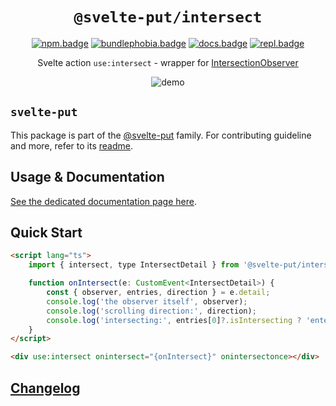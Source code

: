 <div align="center">

# `@svelte-put/intersect`

[![npm.badge]][npm] [![bundlephobia.badge]][bundlephobia] [![docs.badge]][docs] [![repl.badge]][repl]

Svelte action `use:intersect` - wrapper for [IntersectionObserver](https://developer.mozilla.org/en-US/docs/Web/API/Intersection_Observer_API)

![demo](https://raw.githubusercontent.com/vnphanquang/svelte-put/main/packages/intersect/static/images/demo.gif)

</div>

## `svelte-put`

This package is part of the [@svelte-put][github.monorepo] family. For contributing guideline and more, refer to its [readme][github.monorepo].

## Usage & Documentation

[See the dedicated documentation page here][docs].

## Quick Start

```html
<script lang="ts">
	import { intersect, type IntersectDetail } from '@svelte-put/intersect';

	function onIntersect(e: CustomEvent<IntersectDetail>) {
		const { observer, entries, direction } = e.detail;
		console.log('the observer itself', observer);
		console.log('scrolling direction:', direction);
		console.log('intersecting:', entries[0]?.isIntersecting ? 'entering' : 'leaving');
	}
</script>

<div use:intersect onintersect="{onIntersect}" onintersectonce></div>
```

## [Changelog][github.changelog]

<!-- github specifics -->

[github.monorepo]: https://github.com/vnphanquang/svelte-put
[github.changelog]: https://github.com/vnphanquang/svelte-put/blob/main/packages/intersect/CHANGELOG.md
[github.issues]: https://github.com/vnphanquang/svelte-put/issues?q=

<!-- heading badge -->

[npm.badge]: https://img.shields.io/npm/v/@svelte-put/intersect
[npm]: https://www.npmjs.com/package/@svelte-put/intersect
[bundlephobia.badge]: https://img.shields.io/bundlephobia/minzip/@svelte-put/intersect?label=minzipped
[bundlephobia]: https://bundlephobia.com/package/@svelte-put/intersect
[repl]: https://svelte.dev/repl/835eacce6ac44aff95a7cb0bb5ca200d
[repl.badge]: https://img.shields.io/static/v1?label=&message=Svelte+REPL&logo=svelte&logoColor=fff&color=ff3e00
[docs]: https://svelte-put.vnphanquang.com/docs/intersect
[docs.badge]: https://img.shields.io/badge/-Docs%20Site-blue
